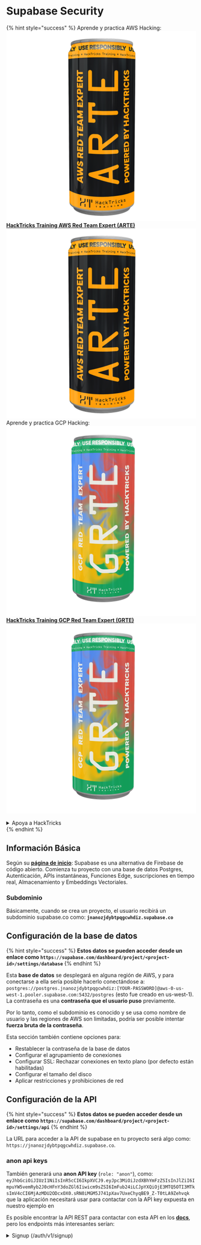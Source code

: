 # Supabase Security

{% hint style="success" %}
Aprende y practica AWS Hacking:<img src="/.gitbook/assets/image.png" alt="" data-size="line">[**HackTricks Training AWS Red Team Expert (ARTE)**](https://training.hacktricks.xyz/courses/arte)<img src="/.gitbook/assets/image.png" alt="" data-size="line">\
Aprende y practica GCP Hacking: <img src="/.gitbook/assets/image (2).png" alt="" data-size="line">[**HackTricks Training GCP Red Team Expert (GRTE)**<img src="/.gitbook/assets/image (2).png" alt="" data-size="line">](https://training.hacktricks.xyz/courses/grte)

<details>

<summary>Apoya a HackTricks</summary>

* Revisa los [**planes de suscripción**](https://github.com/sponsors/carlospolop)!
* **Únete al** 💬 [**grupo de Discord**](https://discord.gg/hRep4RUj7f) o al [**grupo de telegram**](https://t.me/peass) o **síguenos** en **Twitter** 🐦 [**@hacktricks\_live**](https://twitter.com/hacktricks\_live)**.**
* **Comparte trucos de hacking enviando PRs a los repositorios de github de** [**HackTricks**](https://github.com/carlospolop/hacktricks) y [**HackTricks Cloud**](https://github.com/carlospolop/hacktricks-cloud).

</details>
{% endhint %}

## Información Básica

Según su [**página de inicio**](https://supabase.com/): Supabase es una alternativa de Firebase de código abierto. Comienza tu proyecto con una base de datos Postgres, Autenticación, APIs instantáneas, Funciones Edge, suscripciones en tiempo real, Almacenamiento y Embeddings Vectoriales.

### Subdominio

Básicamente, cuando se crea un proyecto, el usuario recibirá un subdominio supabase.co como: **`jnanozjdybtpqgcwhdiz.supabase.co`**

## **Configuración de la base de datos**

{% hint style="success" %}
**Estos datos se pueden acceder desde un enlace como `https://supabase.com/dashboard/project/<project-id>/settings/database`**
{% endhint %}

Esta **base de datos** se desplegará en alguna región de AWS, y para conectarse a ella sería posible hacerlo conectándose a: `postgres://postgres.jnanozjdybtpqgcwhdiz:[YOUR-PASSWORD]@aws-0-us-west-1.pooler.supabase.com:5432/postgres` (esto fue creado en us-west-1).\
La contraseña es una **contraseña que el usuario puso** previamente.

Por lo tanto, como el subdominio es conocido y se usa como nombre de usuario y las regiones de AWS son limitadas, podría ser posible intentar **fuerza bruta de la contraseña**.

Esta sección también contiene opciones para:

* Restablecer la contraseña de la base de datos
* Configurar el agrupamiento de conexiones
* Configurar SSL: Rechazar conexiones en texto plano (por defecto están habilitadas)
* Configurar el tamaño del disco
* Aplicar restricciones y prohibiciones de red

## Configuración de la API

{% hint style="success" %}
**Estos datos se pueden acceder desde un enlace como `https://supabase.com/dashboard/project/<project-id>/settings/api`**
{% endhint %}

La URL para acceder a la API de supabase en tu proyecto será algo como: `https://jnanozjdybtpqgcwhdiz.supabase.co`.

### anon api keys

También generará una **anon API key** (`role: "anon"`), como: `eyJhbGciOiJIUzI1NiIsInR5cCI6IkpXVCJ9.eyJpc3MiOiJzdXBhYmFzZSIsInJlZiI6ImpuYW5vemRyb2J0cHFnY3doZGl6Iiwicm9sZSI6ImFub24iLCJpYXQiOjE3MTQ5OTI3MTksImV4cCI6MjAzMDU2ODcxOX0.sRN0iMGM5J741pXav7UxeChyqBE9_Z-T0tLA9Zehvqk` que la aplicación necesitará usar para contactar con la API key expuesta en nuestro ejemplo en&#x20;

Es posible encontrar la API REST para contactar con esta API en los [**docs**](https://supabase.com/docs/reference/self-hosting-auth/returns-the-configuration-settings-for-the-gotrue-server), pero los endpoints más interesantes serían:

<details>

<summary>Signup (/auth/v1/signup)</summary>
```
POST /auth/v1/signup HTTP/2
Host: id.io.net
Content-Length: 90
X-Client-Info: supabase-js-web/2.39.2
Sec-Ch-Ua: "Not-A.Brand";v="99", "Chromium";v="124"
Sec-Ch-Ua-Mobile: ?0
Authorization: Bearer eyJhbGciOiJIUzI1NiIsInR5cCI6IkpXVCJ9.eyJpc3MiOiJzdXBhYmFzZSIsInJlZiI6ImpuYW5vemRyb2J0cHFnY3doZGl6Iiwicm9sZSI6ImFub24iLCJpYXQiOjE3MTQ5OTI3MTksImV4cCI6MjAzMDU2ODcxOX0.sRN0iMGM5J741pXav7UxeChyqBE9_Z-T0tLA9Zehvqk
User-Agent: Mozilla/5.0 (Windows NT 10.0; Win64; x64) AppleWebKit/537.36 (KHTML, like Gecko) Chrome/124.0.6367.60 Safari/537.36
Content-Type: application/json;charset=UTF-8
Apikey: eyJhbGciOiJIUzI1NiIsInR5cCI6IkpXVCJ9.eyJpc3MiOiJzdXBhYmFzZSIsInJlZiI6ImpuYW5vemRyb2J0cHFnY3doZGl6Iiwicm9sZSI6ImFub24iLCJpYXQiOjE3MTQ5OTI3MTksImV4cCI6MjAzMDU2ODcxOX0.sRN0iMGM5J741pXav7UxeChyqBE9_Z-T0tLA9Zehvqk
Sec-Ch-Ua-Platform: "macOS"
Accept: */*
Origin: https://cloud.io.net
Sec-Fetch-Site: same-site
Sec-Fetch-Mode: cors
Sec-Fetch-Dest: empty
Referer: https://cloud.io.net/
Accept-Encoding: gzip, deflate, br
Accept-Language: en-GB,en-US;q=0.9,en;q=0.8
Priority: u=1, i

{"email":"test@exmaple.com","password":"SomeCOmplexPwd239."}
```
</details>

<details>

<summary>Login (/auth/v1/token?grant_type=password)</summary>
```
POST /auth/v1/token?grant_type=password HTTP/2
Host: hypzbtgspjkludjcnjxl.supabase.co
Content-Length: 80
X-Client-Info: supabase-js-web/2.39.2
Sec-Ch-Ua: "Not-A.Brand";v="99", "Chromium";v="124"
Sec-Ch-Ua-Mobile: ?0
Authorization: Bearer eyJhbGciOiJIUzI1NiIsInR5cCI6IkpXVCJ9.eyJpc3MiOiJzdXBhYmFzZSIsInJlZiI6ImpuYW5vemRyb2J0cHFnY3doZGl6Iiwicm9sZSI6ImFub24iLCJpYXQiOjE3MTQ5OTI3MTksImV4cCI6MjAzMDU2ODcxOX0.sRN0iMGM5J741pXav7UxeChyqBE9_Z-T0tLA9Zehvqk
User-Agent: Mozilla/5.0 (Windows NT 10.0; Win64; x64) AppleWebKit/537.36 (KHTML, like Gecko) Chrome/124.0.6367.60 Safari/537.36
Content-Type: application/json;charset=UTF-8
Apikey: eyJhbGciOiJIUzI1NiIsInR5cCI6IkpXVCJ9.eyJpc3MiOiJzdXBhYmFzZSIsInJlZiI6ImpuYW5vemRyb2J0cHFnY3doZGl6Iiwicm9sZSI6ImFub24iLCJpYXQiOjE3MTQ5OTI3MTksImV4cCI6MjAzMDU2ODcxOX0.sRN0iMGM5J741pXav7UxeChyqBE9_Z-T0tLA9Zehvqk
Sec-Ch-Ua-Platform: "macOS"
Accept: */*
Origin: https://cloud.io.net
Sec-Fetch-Site: same-site
Sec-Fetch-Mode: cors
Sec-Fetch-Dest: empty
Referer: https://cloud.io.net/
Accept-Encoding: gzip, deflate, br
Accept-Language: en-GB,en-US;q=0.9,en;q=0.8
Priority: u=1, i

{"email":"test@exmaple.com","password":"SomeCOmplexPwd239."}
```
</details>

Entonces, cada vez que descubras un cliente usando supabase con el subdominio que se les otorgó (es posible que un subdominio de la empresa tenga un CNAME sobre su subdominio de supabase), podrías intentar **crear una nueva cuenta en la plataforma usando la API de supabase**.

### secret / service\_role api keys

También se generará una clave API secreta con **`role: "service_role"`**. Esta clave API debe ser secreta porque podrá eludir la **Seguridad a Nivel de Fila**.

La clave API se ve así: `eyJhbGciOiJIUzI1NiIsInR5cCI6IkpXVCJ9.eyJpc3MiOiJzdXBhYmFzZSIsInJlZiI6ImpuYW5vemRyb2J0cHFnY3doZGl6Iiwicm9sZSI6InNlcnZpY2Vfcm9sZSIsImlhdCI6MTcxNDk5MjcxOSwiZXhwIjoyMDMwNTY4NzE5fQ.0a8fHGp3N_GiPq0y0dwfs06ywd-zhTwsm486Tha7354`

### JWT Secret

También se generará un **JWT Secret** para que la aplicación pueda **crear y firmar tokens JWT personalizados**.

## Authentication

### Signups

{% hint style="success" %}
Por **defecto** supabase permitirá **a nuevos usuarios crear cuentas** en tu proyecto usando los endpoints de API mencionados anteriormente.
{% endhint %}

Sin embargo, estas nuevas cuentas, por defecto, **necesitarán validar su dirección de correo electrónico** para poder iniciar sesión en la cuenta. Es posible habilitar **"Permitir inicios de sesión anónimos"** para permitir que las personas inicien sesión sin verificar su dirección de correo electrónico. Esto podría otorgar acceso a **datos inesperados** (obtienen los roles `public` y `authenticated`).\
Esta es una muy mala idea porque supabase cobra por usuario activo, por lo que las personas podrían crear usuarios e iniciar sesión y supabase cobrará por esos:

<figure><img src="../.gitbook/assets/image (1) (1).png" alt=""><figcaption></figcaption></figure>

### Passwords & sessions

Es posible indicar la longitud mínima de la contraseña (por defecto), requisitos (no por defecto) y deshabilitar el uso de contraseñas filtradas.\
Se recomienda **mejorar los requisitos ya que los predeterminados son débiles**.

* Sesiones de Usuario: Es posible configurar cómo funcionan las sesiones de usuario (tiempos de espera, 1 sesión por usuario...)
* Protección contra Bots y Abuso: Es posible habilitar Captcha.

### SMTP Settings

Es posible configurar un SMTP para enviar correos electrónicos.

### Advanced Settings

* Establecer el tiempo de expiración de los tokens de acceso (3600 por defecto)
* Configurar para detectar y revocar tokens de actualización potencialmente comprometidos y tiempo de espera
* MFA: Indicar cuántos factores MFA se pueden registrar a la vez por usuario (10 por defecto)
* Máximo de Conexiones Directas a la Base de Datos: Número máximo de conexiones utilizadas para autenticación (10 por defecto)
* Duración Máxima de la Solicitud: Tiempo máximo permitido para que una solicitud de autenticación dure (10s por defecto)

## Storage

{% hint style="success" %}
Supabase permite **almacenar archivos** y hacerlos accesibles a través de una URL (utiliza S3 buckets).
{% endhint %}

* Establecer el límite de tamaño de archivo de carga (el predeterminado es 50MB)
* La conexión S3 se proporciona con una URL como: `https://jnanozjdybtpqgcwhdiz.supabase.co/storage/v1/s3`
* Es posible **solicitar una clave de acceso S3** que se forma por un `access key ID` (por ejemplo, `a37d96544d82ba90057e0e06131d0a7b`) y una `secret access key` (por ejemplo, `58420818223133077c2cec6712a4f909aec93b4daeedae205aa8e30d5a860628`)

## Edge Functions

Es posible **almacenar secretos** en supabase que serán **accesibles por edge functions** (se pueden crear y eliminar desde la web, pero no es posible acceder a su valor directamente).

{% hint style="success" %}
Aprende y practica AWS Hacking:<img src="/.gitbook/assets/image.png" alt="" data-size="line">[**HackTricks Training AWS Red Team Expert (ARTE)**](https://training.hacktricks.xyz/courses/arte)<img src="/.gitbook/assets/image.png" alt="" data-size="line">\
Aprende y practica GCP Hacking: <img src="/.gitbook/assets/image (2).png" alt="" data-size="line">[**HackTricks Training GCP Red Team Expert (GRTE)**<img src="/.gitbook/assets/image (2).png" alt="" data-size="line">](https://training.hacktricks.xyz/courses/grte)

<details>

<summary>Support HackTricks</summary>

* Revisa los [**planes de suscripción**](https://github.com/sponsors/carlospolop)!
* **Únete al** 💬 [**grupo de Discord**](https://discord.gg/hRep4RUj7f) o al [**grupo de telegram**](https://t.me/peass) o **síguenos** en **Twitter** 🐦 [**@hacktricks\_live**](https://twitter.com/hacktricks\_live)**.**
* **Comparte trucos de hacking enviando PRs a los repositorios de github de** [**HackTricks**](https://github.com/carlospolop/hacktricks) y [**HackTricks Cloud**](https://github.com/carlospolop/hacktricks-cloud).

</details>
{% endhint %}
